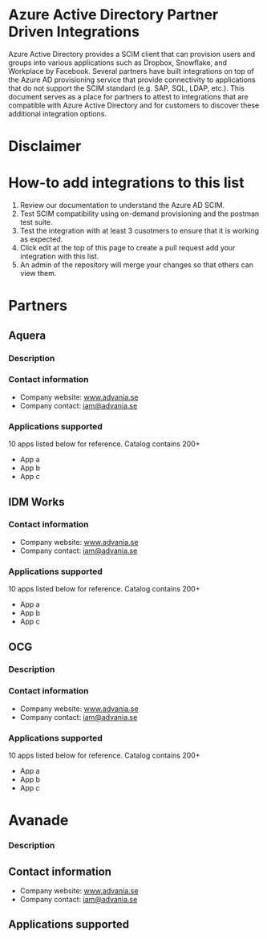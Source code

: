 # Azure Active Directory Partner Driven Integrations

Azure Active Directory provides a SCIM client that can provision users and groups into various applications such as Dropbox, Snowflake, and Workplace by Facebook. Several partners have built integrations on top of the Azure AD provisioning service that provide connectivity to applications that do not support the SCIM standard (e.g. SAP, SQL, LDAP, etc.). This document serves as a place for partners to attest to integrations that are compatible with Azure Active Directory and for customers to discover these additional integration options.  

# Disclaimer
<Legal text>
  
# How-to add integrations to this list

1. Review our documentation to understand the Azure AD SCIM.
2. Test SCIM compatibility using on-demand provisioning and the postman test suite.
3. Test the integration with at least 3 cusotmers to ensure that it is working as expected.
4. Click edit at the top of this page to create a pull request add your integration with this list.
5. An admin of the repository will merge your changes so that others can view them.

# Partners
## Aquera

### Description
### Contact information
* Company website: www.advania.se
* Company contact: iam@advania.se

### Applications supported
10 apps listed below for reference. Catalog contains 200+ 
* App a 
* App b
* App c

## IDM Works
### Contact information
* Company website: www.advania.se
* Company contact: iam@advania.se

### Applications supported
10 apps listed below for reference. Catalog contains 200+ 
* App a 
* App b
* App c


## OCG
### Description
### Contact information
* Company website: www.advania.se
* Company contact: iam@advania.se

### Applications supported
10 apps listed below for reference. Catalog contains 200+ 
* App a 
* App b
* App c


# Avanade
### Description
## Contact information
* Company website: www.advania.se
* Company contact: iam@advania.se

## Applications supported

